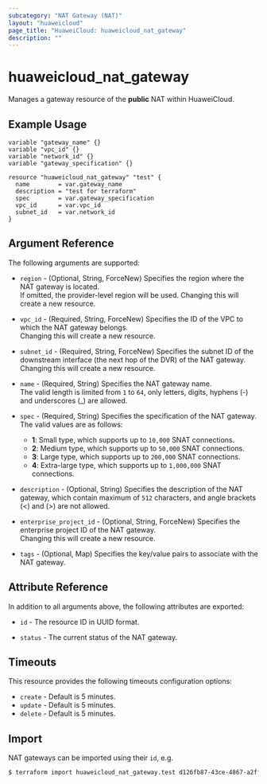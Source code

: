```yaml
---
subcategory: "NAT Gateway (NAT)"
layout: "huaweicloud"
page_title: "HuaweiCloud: huaweicloud_nat_gateway"
description: ""
---
```


# huaweicloud_nat_gateway

Manages a gateway resource of the **public** NAT within HuaweiCloud.

## Example Usage

```hcl
variable "gateway_name" {}
variable "vpc_id" {}
variable "network_id" {}
variable "gateway_specification" {}

resource "huaweicloud_nat_gateway" "test" {
  name        = var.gateway_name
  description = "test for terraform"
  spec        = var.gateway_specification
  vpc_id      = var.vpc_id
  subnet_id   = var.network_id
}
```

## Argument Reference

The following arguments are supported:

* `region` - (Optional, String, ForceNew) Specifies the region where the NAT gateway is located.  
  If omitted, the provider-level region will be used. Changing this will create a new resource.

* `vpc_id` - (Required, String, ForceNew) Specifies the ID of the VPC to which the NAT gateway belongs.  
  Changing this will create a new resource.

* `subnet_id` - (Required, String, ForceNew) Specifies the subnet ID of the downstream interface (the next hop of the
  DVR) of the NAT gateway.  
  Changing this will create a new resource.

* `name` - (Required, String) Specifies the NAT gateway name.  
  The valid length is limited from `1` to `64`, only letters, digits, hyphens (-) and underscores (_) are allowed.

* `spec` - (Required, String) Specifies the specification of the NAT gateway. The valid values are as follows:
  + **1**: Small type, which supports up to `10,000` SNAT connections.
  + **2**: Medium type, which supports up to `50,000` SNAT connections.
  + **3**: Large type, which supports up to `200,000` SNAT connections.
  + **4**: Extra-large type, which supports up to `1,000,000` SNAT connections.

* `description` - (Optional, String) Specifies the description of the NAT gateway, which contain maximum of `512`
  characters, and angle brackets (<) and (>) are not allowed.

* `enterprise_project_id` - (Optional, String, ForceNew) Specifies the enterprise project ID of the NAT gateway.  
  Changing this will create a new resource.

* `tags` - (Optional, Map) Specifies the key/value pairs to associate with the NAT gateway.

## Attribute Reference

In addition to all arguments above, the following attributes are exported:

* `id` - The resource ID in UUID format.

* `status` - The current status of the NAT gateway.

## Timeouts

This resource provides the following timeouts configuration options:

* `create` - Default is 5 minutes.
* `update` - Default is 5 minutes.
* `delete` - Default is 5 minutes.

## Import

NAT gateways can be imported using their `id`, e.g.

```bash
$ terraform import huaweicloud_nat_gateway.test d126fb87-43ce-4867-a2ff-cf34af3765d9
```
